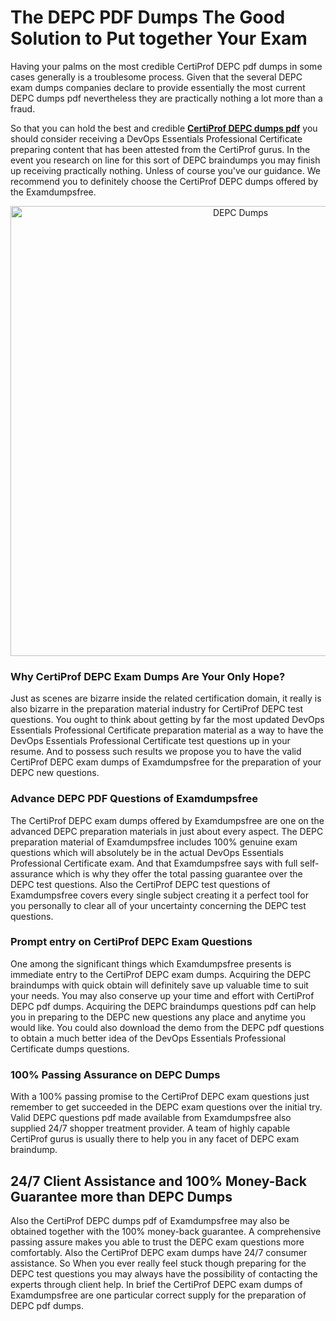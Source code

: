 <h1>The DEPC PDF Dumps The Good Solution to Put together Your Exam</h1>
<p>Having your palms on the most credible CertiProf DEPC pdf dumps in some cases generally is a troublesome process. Given that the several DEPC exam dumps companies declare to provide essentially the most current DEPC dumps pdf nevertheless they are practically nothing a lot more than a fraud.</p>
<p>So that you can hold the best and credible <strong><a href="https://examdumpsfree.com/DEPC-exam-dumps">CertiProf DEPC dumps pdf</a></strong> you should consider receiving a DevOps Essentials Professional Certificate preparing content that has been attested from the CertiProf gurus. In the event you research on line for this sort of DEPC braindumps you may finish up receiving practically nothing. Unless of course you've our guidance. We recommend you to definitely choose the CertiProf DEPC dumps offered by the Examdumpsfree.</p>
<p style="text-align: center;"><a href="https://examdumpsfree.com/DEPC-exam-dumps"><img src="https://i.ibb.co/yV3fvNg/Exam-Dumps-Free.png" alt="DEPC Dumps" width="720" /></a></p>
<h3>Why CertiProf DEPC Exam Dumps Are Your Only Hope?</h3>
<p>Just as scenes are bizarre inside the related certification domain, it really is also bizarre in the preparation material industry for CertiProf DEPC test questions. You ought to think about getting by far the most updated DevOps Essentials Professional Certificate preparation material as a way to have the DevOps Essentials Professional Certificate test questions up in your resume. And to possess such results we propose you to have the valid CertiProf DEPC exam dumps of Examdumpsfree for the preparation of your DEPC new questions.</p>
<h3><strong>Advance DEPC PDF Questions of Examdumpsfree</strong></h3>
<p>The CertiProf DEPC exam dumps offered by Examdumpsfree are one on the advanced DEPC preparation materials in just about every aspect. The DEPC preparation material of Examdumpsfree includes 100% genuine exam questions which will absolutely be in the actual DevOps Essentials Professional Certificate exam. And that Examdumpsfree says with full self-assurance which is why they offer the total passing guarantee over the DEPC test questions. Also the CertiProf DEPC test questions of Examdumpsfree covers every single subject creating it a perfect tool for you personally to clear all of your uncertainty concerning the DEPC test questions.</p>
<h3><strong>Prompt entry on CertiProf DEPC Exam Questions</strong></h3>
<p>One among the significant things which Examdumpsfree presents is immediate entry to the CertiProf DEPC exam dumps. Acquiring the DEPC braindumps with quick obtain will definitely save up valuable time to suit your needs. You may also conserve up your time and effort with CertiProf DEPC pdf dumps. Acquiring the DEPC braindumps questions pdf can help you in preparing to the DEPC new questions any place and anytime you would like. You could also download the demo from the DEPC pdf questions to obtain a much better idea of the DevOps Essentials Professional Certificate dumps questions.</p>
<h3><strong>100% Passing Assurance on DEPC Dumps</strong></h3>
<p>With a 100% passing promise to the CertiProf DEPC exam questions just remember to get succeeded in the DEPC exam questions over the initial try. Valid DEPC questions pdf made available from Examdumpsfree also supplied 24/7 shopper treatment provider. A team of highly capable CertiProf gurus is usually there to help you in any facet of DEPC exam braindump.</p>
<h2><strong>24/7 Client Assistance and 100% Money-Back Guarantee more than DEPC Dumps</strong></h2>
<p>Also the CertiProf DEPC dumps pdf of Examdumpsfree may also be obtained together with the 100% money-back guarantee. A comprehensive passing assure makes you able to trust the DEPC exam questions more comfortably. Also the CertiProf DEPC exam dumps have 24/7 consumer assistance. So When you ever really feel stuck though preparing for the DEPC test questions you may always have the possibility of contacting the experts through client help. In brief the CertiProf DEPC exam dumps of Examdumpsfree are one particular correct supply for the preparation of DEPC pdf dumps.</p>
<h3>&nbsp;</h3>
<h3>&nbsp;</h3>

